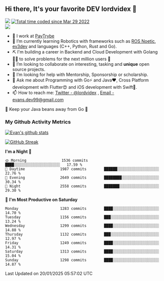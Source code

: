 ## Hi there, It's your favorite DEV lordvidex 👋
<img src="https://komarev.com/ghpvc/?username=lordvidex&label=Views&color=blue&style=plastic" /> <a href="https://wakatime.com/@0e56db35-d16b-410a-acc0-4085055304bf"><img src="https://wakatime.com/badge/user/0e56db35-d16b-410a-acc0-4085055304bf.svg" alt="Total time coded since Mar 29 2022" /></a>  
![](https://github-profile-trophy.vercel.app/?username=lordvidex)
- 🔭 I work at [PayTrybe](https://www.paytrybe.com)
- 🌱 I’m currently learning Robotics with frameworks such as [ROS Noetic](ros.org), [ev3dev](www.ev3dev.org) and languages (C++, Python, Rust and Go).
- ⛏️ I'm building a career in Backend and Cloud Development with Golang 🧙🏼 to solve problems for the next million users 🤌
- 👯 I’m looking to collaborate on interesting, tasking and **unique** open source projects.
- 🤔 I’m looking for help with Mentorship, Sponsorship or scholarship.
- 💬 Ask me about Programming with Go⚡️ and Java❤️, Cross Platform development with Flutter😍 and iOS development with Swift🚀.
- 📫 How to reach me: [Twitter - @lordvidex](https://twitter.com/lordvidex) , [Email - evans.dev99@gmail.com](mailto:evans.dev99@gmail.com?body=Hello%20Evans,)
  
    
🎤 Keep your Java beans away from Go 🌚
  
  
### My Github Activity Metrics
<div>
<!-- <a href="https://github.com/lordvidex">
  <img src="https://github-readme-stats.vercel.app/api/top-langs/?username=lordvidex&theme=light" />
</a>    -->
<!-- [![Top Langs](https://github-readme-stats.vercel.app/api/top-langs/?username=lordvidex)](https://github.com/lordvidex/)  -->
<a href="https://github.com/lordvidex">
 <img src="https://github-readme-stats.vercel.app/api?username=lordvidex&show_icons=true&theme=light&line_height=27" alt="Evan's github stats"/>
</a>
</div>

[![GitHub Streak](https://github-readme-streak-stats.herokuapp.com?user=lordvidex&theme=github-dark&hide_border=true)](https://git.io/streak-stats)

<!--
  <a href="https://github.com/iampawan/FlutterExampleApps">
    <img align="center" src="https://github-readme-stats.vercel.app/api/pin/?username=iampawan&repo=FlutterExampleApps&theme=light" />

  </a>
  <a href="https://github.com/iampawan/VelocityX">
   <img align="center" src="https://github-readme-stats.vercel.app/api/pin/?username=iampawan&repo=VelocityX&theme=light" />
  </a>
-->
<!--START_SECTION:waka-->
**I'm a Night 🦉** 

```text
🌞 Morning                1536 commits        ████░░░░░░░░░░░░░░░░░░░░░   17.59 % 
🌆 Daytime                1987 commits        ██████░░░░░░░░░░░░░░░░░░░   22.76 % 
🌃 Evening                2649 commits        ████████░░░░░░░░░░░░░░░░░   30.34 % 
🌙 Night                  2558 commits        ███████░░░░░░░░░░░░░░░░░░   29.30 % 
```
📅 **I'm Most Productive on Saturday** 

```text
Monday                   1283 commits        ████░░░░░░░░░░░░░░░░░░░░░   14.70 % 
Tuesday                  1156 commits        ███░░░░░░░░░░░░░░░░░░░░░░   13.24 % 
Wednesday                1299 commits        ████░░░░░░░░░░░░░░░░░░░░░   14.88 % 
Thursday                 1132 commits        ███░░░░░░░░░░░░░░░░░░░░░░   12.97 % 
Friday                   1249 commits        ████░░░░░░░░░░░░░░░░░░░░░   14.31 % 
Saturday                 1313 commits        ████░░░░░░░░░░░░░░░░░░░░░   15.04 % 
Sunday                   1298 commits        ████░░░░░░░░░░░░░░░░░░░░░   14.87 % 
```



 Last Updated on 20/01/2025 05:57:02 UTC
<!--END_SECTION:waka-->
